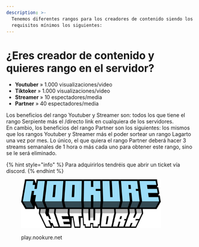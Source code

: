 ```yaml
---
description: >-
  Tenemos diferentes rangos para los creadores de contenido siendo los
  requisitos mínimos los siguientes:
---
```


# ¿Eres creador de contenido y quieres rango en el servidor?

* **Youtuber** » 1.000 visualizaciones/video
* **Tiktoker** » 1.000 visualizaciones/video&#x20;
* **Streamer** » 10 espectadores/media&#x20;
* **Partner** » 40 espectadores/media

Los beneficios del rango Youtuber y Streamer son: todos los que tiene el rango Serpiente más el /directo link en cualquiera de los servidores. \
En cambio, los beneficios del rango Partner son los siguientes: los mismos que los rangos Youtuber y Streamer más el poder sortear un rango Lagarto una vez por mes. Lo único, el que quiera el rango Partner deberá hacer 3 streams semanales de 1 hora o más cada uno para obtener este rango, sino se le será eliminado.

{% hint style="info" %}
Para adquirirlos tendréis que abrir un ticket vía discord.
{% endhint %}

<figure><img src="../.gitbook/assets/image (11).png" alt="" width="375"><figcaption><p>play.nookure.net</p></figcaption></figure>
